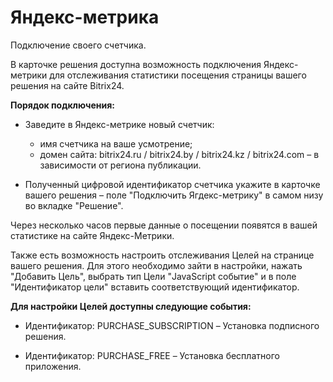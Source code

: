 # Яндекс-метрика

Подключение своего счетчика.

В карточке решения доступна возможность подключения Яндекс-метрики для отслеживания статистики посещения страницы вашего решения на сайте Bitrix24.

**Порядок подключения:** 

* Заведите в Яндекс-метрике новый счетчик:
     * имя счетчика на ваше усмотрение;
     * домен сайта: bitrix24.ru / bitrix24.by / bitrix24.kz / bitrix24.com – в зависимости от
региона публикации.

* Полученный цифровой идентификатор счетчика укажите в карточке вашего решения – поле "Подключить Ягдекс-метрику" в самом низу во вкладке "Решение".

Через несколько часов первые данные о посещении появятся в вашей статистике на сайте Яндекс-Метрики.

Также есть возможность настроить отслеживания Целей на странице вашего решения.
Для этого необходимо зайти в настройки, нажать "Добавить Цель", выбрать тип Цели "JavaScript событие" и в поле "Идентификатор цели" вставить соответствующий идентификатор.

**Для настройки Целей доступны следующие события:**

* Идентификатор: PURCHASE_SUBSCRIPTION – Установка подписного решения.

* Идентификатор: PURCHASE_FREE – Установка бесплатного приложения.